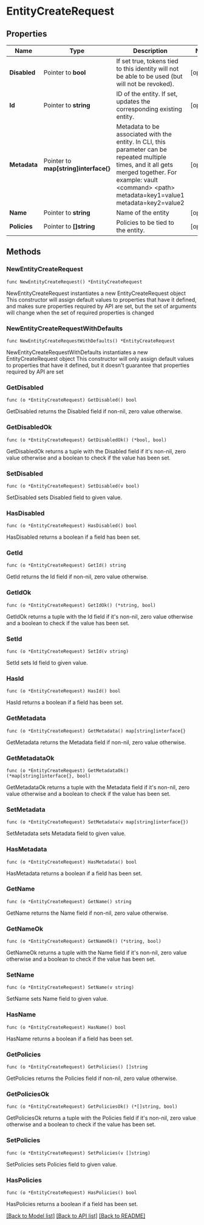 # EntityCreateRequest


## Properties

Name | Type | Description | Notes
------------ | ------------- | ------------- | -------------
**Disabled** | Pointer to **bool** | If set true, tokens tied to this identity will not be able to be used (but will not be revoked). | [optional] 
**Id** | Pointer to **string** | ID of the entity. If set, updates the corresponding existing entity. | [optional] 
**Metadata** | Pointer to **map[string]interface{}** | Metadata to be associated with the entity. In CLI, this parameter can be repeated multiple times, and it all gets merged together. For example: vault &lt;command&gt; &lt;path&gt; metadata&#x3D;key1&#x3D;value1 metadata&#x3D;key2&#x3D;value2 | [optional] 
**Name** | Pointer to **string** | Name of the entity | [optional] 
**Policies** | Pointer to **[]string** | Policies to be tied to the entity. | [optional] 



## Methods


### NewEntityCreateRequest

`func NewEntityCreateRequest() *EntityCreateRequest`

NewEntityCreateRequest instantiates a new EntityCreateRequest object
This constructor will assign default values to properties that have it defined,
and makes sure properties required by API are set, but the set of arguments
will change when the set of required properties is changed

### NewEntityCreateRequestWithDefaults

`func NewEntityCreateRequestWithDefaults() *EntityCreateRequest`

NewEntityCreateRequestWithDefaults instantiates a new EntityCreateRequest object
This constructor will only assign default values to properties that have it defined,
but it doesn't guarantee that properties required by API are set


### GetDisabled

`func (o *EntityCreateRequest) GetDisabled() bool`

GetDisabled returns the Disabled field if non-nil, zero value otherwise.

### GetDisabledOk

`func (o *EntityCreateRequest) GetDisabledOk() (*bool, bool)`

GetDisabledOk returns a tuple with the Disabled field if it's non-nil, zero value otherwise
and a boolean to check if the value has been set.

### SetDisabled

`func (o *EntityCreateRequest) SetDisabled(v bool)`

SetDisabled sets Disabled field to given value.


### HasDisabled

`func (o *EntityCreateRequest) HasDisabled() bool`

HasDisabled returns a boolean if a field has been set.




### GetId

`func (o *EntityCreateRequest) GetId() string`

GetId returns the Id field if non-nil, zero value otherwise.

### GetIdOk

`func (o *EntityCreateRequest) GetIdOk() (*string, bool)`

GetIdOk returns a tuple with the Id field if it's non-nil, zero value otherwise
and a boolean to check if the value has been set.

### SetId

`func (o *EntityCreateRequest) SetId(v string)`

SetId sets Id field to given value.


### HasId

`func (o *EntityCreateRequest) HasId() bool`

HasId returns a boolean if a field has been set.




### GetMetadata

`func (o *EntityCreateRequest) GetMetadata() map[string]interface{}`

GetMetadata returns the Metadata field if non-nil, zero value otherwise.

### GetMetadataOk

`func (o *EntityCreateRequest) GetMetadataOk() (*map[string]interface{}, bool)`

GetMetadataOk returns a tuple with the Metadata field if it's non-nil, zero value otherwise
and a boolean to check if the value has been set.

### SetMetadata

`func (o *EntityCreateRequest) SetMetadata(v map[string]interface{})`

SetMetadata sets Metadata field to given value.


### HasMetadata

`func (o *EntityCreateRequest) HasMetadata() bool`

HasMetadata returns a boolean if a field has been set.




### GetName

`func (o *EntityCreateRequest) GetName() string`

GetName returns the Name field if non-nil, zero value otherwise.

### GetNameOk

`func (o *EntityCreateRequest) GetNameOk() (*string, bool)`

GetNameOk returns a tuple with the Name field if it's non-nil, zero value otherwise
and a boolean to check if the value has been set.

### SetName

`func (o *EntityCreateRequest) SetName(v string)`

SetName sets Name field to given value.


### HasName

`func (o *EntityCreateRequest) HasName() bool`

HasName returns a boolean if a field has been set.




### GetPolicies

`func (o *EntityCreateRequest) GetPolicies() []string`

GetPolicies returns the Policies field if non-nil, zero value otherwise.

### GetPoliciesOk

`func (o *EntityCreateRequest) GetPoliciesOk() (*[]string, bool)`

GetPoliciesOk returns a tuple with the Policies field if it's non-nil, zero value otherwise
and a boolean to check if the value has been set.

### SetPolicies

`func (o *EntityCreateRequest) SetPolicies(v []string)`

SetPolicies sets Policies field to given value.


### HasPolicies

`func (o *EntityCreateRequest) HasPolicies() bool`

HasPolicies returns a boolean if a field has been set.









[[Back to Model list]](../README.md#documentation-for-models) [[Back to API list]](../README.md#documentation-for-api-endpoints) [[Back to README]](../README.md)


